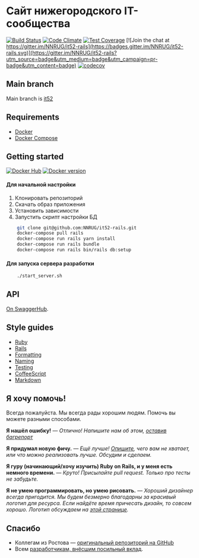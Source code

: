 # Сайт нижегородского IT-сообщества

[![Build Status](https://travis-ci.org/NNRUG/it52-rails.svg?branch=it52)](https://travis-ci.org/NNRUG/it52-rails)
[![Code Climate](https://codeclimate.com/github/NNRUG/it52-rails/badges/gpa.svg)](https://codeclimate.com/github/NNRUG/it52-rails)
[![Test Coverage](https://codeclimate.com/github/NNRUG/it52-rails/badges/coverage.svg)](https://codeclimate.com/github/NNRUG/it52-rails)
[![Join the chat at https://gitter.im/NNRUG/it52-rails](https://badges.gitter.im/NNRUG/it52-rails.svg)](https://gitter.im/NNRUG/it52-rails?utm_source=badge&utm_medium=badge&utm_campaign=pr-badge&utm_content=badge)
[![codecov](https://codecov.io/gh/NNRUG/it52-rails/branch/it52/graph/badge.svg)](https://codecov.io/gh/NNRUG/it52-rails)


## Main branch

Main branch is [it52](https://github.com/NNRUG/it52-rails/tree/it52)

## Requirements

- [Docker](https://www.docker.com/)
- [Docker Compose](https://docs.docker.com/compose/)

## Getting started

[![Docker Hub](https://images.microbadger.com/badges/image/it52/rails.svg)](https://microbadger.com/images/it52/rails "Get your own image badge on microbadger.com")
[![Docker version](https://images.microbadger.com/badges/version/it52/rails.svg)](https://microbadger.com/images/it52/rails "Get your own version badge on microbadger.com")

#### Для начальной настройки

1. Клонировать репозиторий
2. Скачать образ приложения
3. Установить зависимости
4. Запустить скрипт настройки БД

```bash
    git clone git@github.com:NNRUG/it52-rails.git
    docker-compose pull rails
    docker-compose run rails yarn install
    docker-compose run rails bundle
    docker-compose run rails bin/rails db:setup
```

#### Для запуска сервера разработки

```bash
    ./start_server.sh
```

## API

[On SwaggerHub](https://app.swaggerhub.com/apis-docs/kugaevsky/it52/2).


## Style guides

- [Ruby](https://github.com/bbatsov/ruby-style-guide)
- [Rails](https://github.com/bbatsov/rails-style-guide)
- [Formatting](https://github.com/thoughtbot/guides/tree/master/style#formatting)
- [Naming](https://github.com/thoughtbot/guides/tree/master/style#naming)
- [Testing](https://github.com/thoughtbot/guides/tree/master/style#testing)
- [CoffeeScript](https://github.com/thoughtbot/guides/tree/master/style#coffeescript)
- [Markdown](http://www.cirosantilli.com/markdown-styleguide)


## Я хочу помочь!

Всегда пожалуйста. Мы всегда рады хорошим людям. Помочь вы можете разными способами.

**Я нашёл ошибку!** — _Отлично! Напишите нам об этом, [оставив багрепорт](https://github.com/NNRUG/it52-rails/issues)_

**Я придумал новую фичу.** — _Ещё лучше! [Опишите](https://github.com/NNRUG/it52-rails/issues), чего вам не хватает, или что можно реализовать лучше. Обсудим и сделаем._

**Я гуру (начинающий/хочу изучить) Ruby on Rails, и у меня есть немного времени.** — _Круто! Присылайте pull request. Только про тесты не забудьте._

**Я не умею программировать, но умею рисовать.** — _Хороший дизайнер всегда пригодится. Мы будем безмерно благодарны за красивый логотип для ресурса. Если найдёте время причесать дизайн, то совсем хорошо. Логотип обсуждаем на [этой странице](https://github.com/NNRUG/it52-rails/issues/7)._


## Спасибо

* Коллегам из Ростова — [оригинальный репозиторий на GitHub](https://github.com/vtambourine/it61-rails)
* Всем [разработчикам, внёсшим посильный вклад](https://github.com/NNRUG/it52-rails/graphs/contributors).
